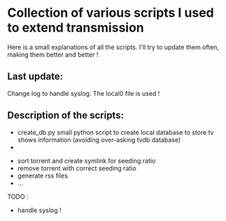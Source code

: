 Collection of various scripts I used to extend transmission
=================

Here is a small explanations of all the scripts. I'll try to update them often, making them better and better !

Last update:
------------
Change log to handle syslog. The local0 file is used !

Description of the scripts:
---------------------------

*
	create_db.py
	small python script to create local database to store tv shows information (avoiding over-asking tvdb database)
* 

- sort torrent and create symlink for seeding ratio
- remove torrent with correct seeding ratio
- generate rss files
- ...

TODO :

- handle syslog !
